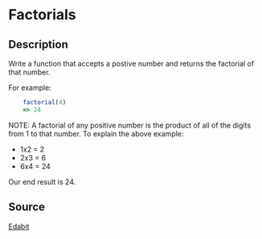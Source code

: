 # Factorials

## Description

Write a function that accepts a postive number and returns the factorial of that number. 

For example:
```javascript
    factorial(4)
    => 24
```

NOTE: A factorial of any positive number is the product of all of the digits from 1 to that number. To explain the above example:
* 1x2 = 2
* 2x3 = 6
* 6x4 = 24

Our end result is 24. 

## Source
[Edabit](https://edabit.com/challenge/Ju7AK9rAGjz86hjxo8)